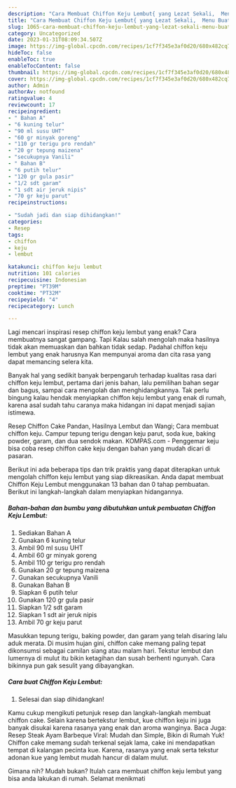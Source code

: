 ```yaml
---
description: "Cara Membuat Chiffon Keju Lembut{ yang Lezat Sekali,  Menu Buat lebaran"
title: "Cara Membuat Chiffon Keju Lembut{ yang Lezat Sekali,  Menu Buat lebaran"
slug: 1065-cara-membuat-chiffon-keju-lembut-yang-lezat-sekali-menu-buat-lebaran
category: Uncategorized
date: 2023-01-31T08:09:34.507Z
image: https://img-global.cpcdn.com/recipes/1cf7f345e3af0d20/680x482cq70/chiffon-keju-lembut-foto-resep-utama.jpg
hideToc: false
enableToc: true
enableTocContent: false
thumbnail: https://img-global.cpcdn.com/recipes/1cf7f345e3af0d20/680x482cq70/chiffon-keju-lembut-foto-resep-utama.jpg
cover: https://img-global.cpcdn.com/recipes/1cf7f345e3af0d20/680x482cq70/chiffon-keju-lembut-foto-resep-utama.jpg
author: Admin
authorAv: notfound
ratingvalue: 4
reviewcount: 17
recipeingredient:
- " Bahan A"
- "6 kuning telur"
- "90 ml susu UHT"
- "60 gr minyak goreng"
- "110 gr terigu pro rendah"
- "20 gr tepung maizena"
- "secukupnya Vanili"
- " Bahan B"
- "6 putih telur"
- "120 gr gula pasir"
- "1/2 sdt garam"
- "1 sdt air jeruk nipis"
- "70 gr keju parut"
recipeinstructions:

- "Sudah jadi dan siap dihidangkan!"
categories:
- Resep
tags:
- chiffon
- keju
- lembut

katakunci: chiffon keju lembut 
nutrition: 101 calories
recipecuisine: Indonesian
preptime: "PT39M"
cooktime: "PT32M"
recipeyield: "4"
recipecategory: Lunch

---
```



Lagi mencari inspirasi resep chiffon keju lembut yang enak? Cara membuatnya sangat gampang. Tapi Kalau salah mengolah maka hasilnya tidak akan memuaskan dan bahkan tidak sedap. Padahal chiffon keju lembut yang enak harusnya Kan mempunyai aroma dan cita rasa yang dapat memancing selera kita.


Banyak hal yang sedikit banyak berpengaruh terhadap kualitas rasa dari chiffon keju lembut, pertama dari jenis bahan, lalu pemilihan bahan segar dan bagus, sampai cara mengolah dan menghidangkannya. Tak perlu bingung kalau hendak menyiapkan chiffon keju lembut yang enak di rumah, karena asal sudah tahu caranya maka hidangan ini dapat menjadi sajian istimewa.

Resep Chiffon Cake Pandan, Hasilnya Lembut dan Wangi; Cara membuat chiffon keju. Campur tepung terigu dengan keju parut, soda kue, baking powder, garam, dan dua sendok makan. KOMPAS.com - Penggemar keju bisa coba resep chiffon cake keju dengan bahan yang mudah dicari di pasaran.


Berikut ini ada beberapa tips dan trik praktis yang dapat diterapkan untuk mengolah chiffon keju lembut yang siap dikreasikan. Anda dapat membuat Chiffon Keju Lembut menggunakan 13 bahan dan 0 tahap pembuatan. Berikut ini langkah-langkah dalam menyiapkan hidangannya.

<!--inarticleads1-->

##### Bahan-bahan dan bumbu yang dibutuhkan untuk pembuatan Chiffon Keju Lembut:

1. Sediakan  Bahan A
1. Gunakan 6 kuning telur
1. Ambil 90 ml susu UHT
1. Ambil 60 gr minyak goreng
1. Ambil 110 gr terigu pro rendah
1. Gunakan 20 gr tepung maizena
1. Gunakan secukupnya Vanili
1. Gunakan  Bahan B
1. Siapkan 6 putih telur
1. Gunakan 120 gr gula pasir
1. Siapkan 1/2 sdt garam
1. Siapkan 1 sdt air jeruk nipis
1. Ambil 70 gr keju parut


Masukkan tepung terigu, baking powder, dan garam yang telah disaring lalu aduk merata. Di musim hujan gini, chiffon cake memang paling tepat dikonsumsi sebagai camilan siang atau malam hari. Tekstur lembut dan lumernya di mulut itu bikin ketagihan dan susah berhenti ngunyah. Cara bikinnya pun gak sesulit yang dibayangkan. 

<!--inarticleads2-->

##### Cara buat Chiffon Keju Lembut:


1. Selesai dan siap dihidangkan!

Kamu cukup mengikuti petunjuk resep dan langkah-langkah membuat chiffon cake. Selain karena bertekstur lembut, kue chiffon keju ini juga banyak disukai karena rasanya yang enak dan aroma wanginya. Baca Juga: Resep Steak Ayam Barbeque Viral: Mudah dan Simple, Bikin di Rumah Yuk! Chiffon cake memang sudah terkenal sejak lama, cake ini mendapatkan tempat di kalangan pecinta kue. Karena, rasanya yang enak serta tekstur adonan kue yang lembut mudah hancur di dalam mulut. 

Gimana nih? Mudah bukan? Itulah cara membuat chiffon keju lembut yang bisa anda lakukan di rumah. Selamat menikmati
